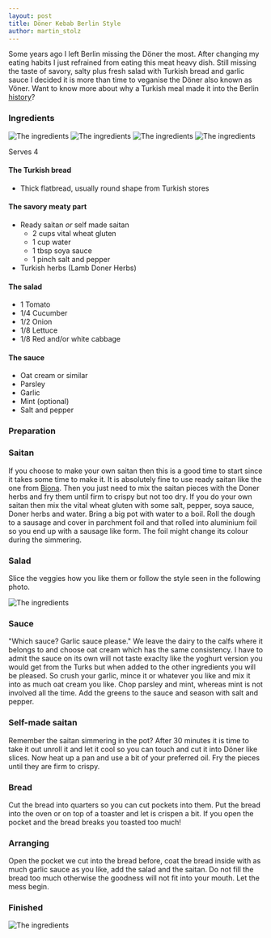 ```yaml
---
layout: post
title: Döner Kebab Berlin Style
author: martin_stolz
---
```


Some years ago I left Berlin missing the Döner the most. After changing my eating habits I just refrained from eating this meat heavy dish. Still missing the taste of savory, salty plus fresh salad with Turkish bread and garlic sauce I decided it is more than time to veganise the Döner also known as Vöner. Want to know more about why a Turkish meal made it into the Berlin [history](https://en.wikipedia.org/wiki/Doner_kebab)?

<!--more-->

### Ingredients
![The ingredients](/public/assets/berlin-döner-kebab-ingredients-1.jpg "The ingredients - Salad")
![The ingredients](/public/assets/berlin-döner-kebab-ingredients-2.jpg "The ingredients - Sauce")
![The ingredients](/public/assets/berlin-döner-kebab-ingredients-3.jpg "The ingredients - Turkish Bread")
![The ingredients](/public/assets/berlin-döner-kebab-ingredients-4.jpg "The ingredients - Turkish Bread")

Serves 4
#### The Turkish bread
* Thick flatbread, usually round shape from Turkish stores

#### The savory meaty part
* Ready saitan _or_ self made saitan
  * 2 cups vital wheat gluten
  * 1 cup water
  * 1 tbsp soya sauce
  * 1 pinch salt and pepper
* Turkish herbs (Lamb Doner Herbs)

#### The salad
* 1 Tomato
* 1/4 Cucumber
* 1/2 Onion
* 1/8 Lettuce
* 1/8 Red and/or white cabbage

#### The sauce
* Oat cream or similar
* Parsley
* Garlic
* Mint (optional)
* Salt and pepper

### Preparation

### Saitan
If you choose to make your own saitan then this is a good time to start since it takes some time to make it. It is absolutely fine to use ready saitan like the one from [Biona](http://www.biona.co.uk/product-632-4.html). Then you just need to mix the saitan pieces with the Doner herbs and fry them until firm to crispy but not too dry.
If you do your own saitan then mix the vital wheat gluten with some salt, pepper, soya sauce, Doner herbs and water. Bring a big pot with water to a boil. Roll the dough to a sausage and cover in parchment foil and that rolled into aluminium foil so you end up with a sausage like form. The foil might change its colour during the simmering.

### Salad
Slice the veggies how you like them or follow the style seen in the following photo.

![The ingredients](/public/assets/berlin-döner-kebab-preparation-salad.jpg "The prepation of the salad")

### Sauce
"Which sauce? Garlic sauce please." We leave the dairy to the calfs where it belongs to and choose oat cream which has the same consistency. I have to admit the sauce on its own will not taste exaclty like the yoghurt version you would get from the Turks but when added to the other ingredients you will be pleased.
So crush your garlic, mince it or whatever you like and mix it into as much oat cream you like. Chop parsley and mint, whereas mint is not involved all the time. Add the greens to the sauce and season with salt and pepper.

### Self-made saitan
Remember the saitan simmering in the pot? After 30 minutes it is time to take it out unroll it and let it cool so you can touch and cut it into Döner like slices. Now heat up a pan and use a bit of your preferred oil. Fry the pieces until they are firm to crispy.

### Bread
Cut the bread into quarters so you can cut pockets into them. Put the bread into the oven or on top of a toaster and let is crispen a bit. If you open the pocket and the bread breaks you toasted too much!

### Arranging
Open the pocket we cut into the bread before, coat the bread inside with as much garlic sauce as you like, add the salad and the saitan. Do not fill the bread too much otherwise the goodness will not fit into your mouth. Let the mess begin.

### Finished

![The ingredients](/public/assets/berlin-döner-kebab-result.jpg "The result")